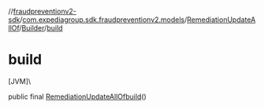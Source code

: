 //[fraudpreventionv2-sdk](../../../../index.md)/[com.expediagroup.sdk.fraudpreventionv2.models](../../index.md)/[RemediationUpdateAllOf](../index.md)/[Builder](index.md)/[build](build.md)

# build

[JVM]\

public final [RemediationUpdateAllOf](../index.md)[build](build.md)()
